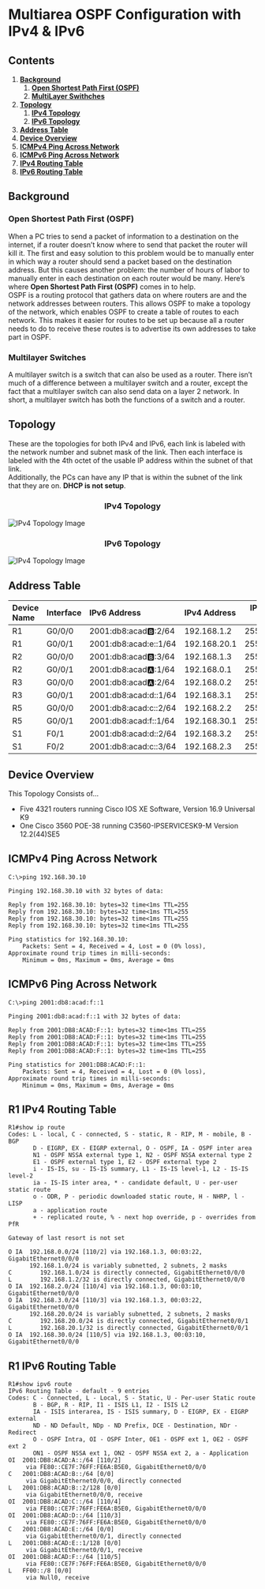 # Multiarea OSPF Configuration with IPv4 & IPv6

## Contents

1. [**Background**](#background)
    1. [**Open Shortest Path First (OSPF)**](#open-shortest-path-first-ospf)
    2. [**MultiLayer Swithches**](#multilayer-switches)
2. [**Topology**](#topology)
    1. [**IPv4 Topology**](#ipv4-topology)
    2. [**IPv6 Topology**](#ipv6-topology)
3. [**Address Table**](#address-table)
4. [**Device Overview**](#device-overview)
5. [**ICMPv4 Ping Across Network**](#icmpv4-ping-across-network)
6. [**ICMPv6 Ping Across Network**](#icmpv6-ping-across-network)
7. [**IPv4 Routing Table**](#ipv4-topology)
8. [**IPv6 Routing Table**](#ipv6-topology)

## Background

### Open Shortest Path First (OSPF)

When a PC tries to send a packet of information to a destination on the internet, if a router doesn’t know where to send that packet the router will kill it. The first and easy solution to this problem would be to manually enter in which way a router should send a packet based on the destination address. But this causes another problem: the number of hours of labor to manually enter in each destination on each router would be many. Here’s where **Open Shortest Path First (OSPF)** comes in to help.\
OSPF is a routing protocol that gathers data on where routers are and the network addresses between routers. This allows OSPF to make a topology of the network, which enables OSPF to create a table of routes to each network. This makes it easier for routes to be set up because all a router needs to do to receive these routes is to advertise its own addresses to take part in OSPF.

### Multilayer Switches

A multilayer switch is a switch that can also be used as a router. There isn’t much of a difference between a multilayer switch and a router, except the fact that a multilayer switch can also send data on a layer 2 network. In short, a multilayer switch has both the functions of a switch and a router.


## Topology

These are the topologies for both IPv4 and IPv6, each link is labeled with the network number and subnet mask of the link. Then each interface is labeled with the 4th octet of the usable IP address within the subnet of that link.\
Additionally, the PCs can have any IP that is within the subnet of the link that they are on. **DHCP is not setup**.

### <center>IPv4 Topology</center>

![IPv4 Topology Image](Images/IPv4.Topology.png)

### <center>IPv6 Topology</center>

![IPv4 Topology Image](Images/IPv6.Topology.png)

## Address Table

|Device Name|Interface|IPv6 Address         |IPv4 Address|IPv4 Subnet Mask|
|:----------|:--------|:--------------------|:-----------|:--------------:|
|R1         |G0/0/0   |2001:db8:acad:b::2/64|192.168.1.2 |255.255.255.0   |
|R1         |G0/0/1   |2001:db8:acad:e::1/64|192.168.20.1|255.255.255.0   |
|R2         |G0/0/0   |2001:db8:acad:b::3/64|192.168.1.3 |255.255.255.0   |
|R2         |G0/0/1   |2001:db8:acad:a::1/64|192.168.0.1 |255.255.255.0   |
|R3         |G0/0/0   |2001:db8:acad:a::2/64|192.168.0.2 |255.255.255.0   |
|R3         |G0/0/1   |2001:db8:acad:d::1/64|192.168.3.1 |255.255.255.0   |
|R5         |G0/0/0   |2001:db8:acad:c::2/64|192.168.2.2 |255.255.255.0   |
|R5         |G0/0/1   |2001:db8:acad:f::1/64|192.168.30.1|255.255.255.0   |
|S1         |F0/1     |2001:db8:acad:d::2/64|192.168.3.2 |255.255.255.0   |
|S1         |F0/2     |2001:db8:acad:c::3/64|192.168.2.3 |255.255.255.0   |

## Device Overview

This Topology Consists of...

- Five 4321 routers running Cisco IOS XE Software, Version 16.9 Universal K9
- One Cisco 3560 POE-38 running C3560-IPSERVICESK9-M Version 12.2(44)SE5

## ICMPv4 Ping Across Network

```text
C:\>ping 192.168.30.10

Pinging 192.168.30.10 with 32 bytes of data:

Reply from 192.168.30.10: bytes=32 time<1ms TTL=255
Reply from 192.168.30.10: bytes=32 time<1ms TTL=255
Reply from 192.168.30.10: bytes=32 time<1ms TTL=255
Reply from 192.168.30.10: bytes=32 time<1ms TTL=255

Ping statistics for 192.168.30.10:
    Packets: Sent = 4, Received = 4, Lost = 0 (0% loss),
Approximate round trip times in milli-seconds:
    Minimum = 0ms, Maximum = 0ms, Average = 0ms
```

## ICMPv6 Ping Across Network

```text
C:\>ping 2001:db8:acad:f::1

Pinging 2001:db8:acad:f::1 with 32 bytes of data:

Reply from 2001:DB8:ACAD:F::1: bytes=32 time<1ms TTL=255
Reply from 2001:DB8:ACAD:F::1: bytes=32 time<1ms TTL=255
Reply from 2001:DB8:ACAD:F::1: bytes=32 time<1ms TTL=255
Reply from 2001:DB8:ACAD:F::1: bytes=32 time<1ms TTL=255

Ping statistics for 2001:DB8:ACAD:F::1:
    Packets: Sent = 4, Received = 4, Lost = 0 (0% loss),
Approximate round trip times in milli-seconds:
    Minimum = 0ms, Maximum = 0ms, Average = 0ms
```

## R1 IPv4 Routing Table

```text
R1#show ip route
Codes: L - local, C - connected, S - static, R - RIP, M - mobile, B - BGP
       D - EIGRP, EX - EIGRP external, O - OSPF, IA - OSPF inter area
       N1 - OSPF NSSA external type 1, N2 - OSPF NSSA external type 2
       E1 - OSPF external type 1, E2 - OSPF external type 2
       i - IS-IS, su - IS-IS summary, L1 - IS-IS level-1, L2 - IS-IS level-2
       ia - IS-IS inter area, * - candidate default, U - per-user static route
       o - ODR, P - periodic downloaded static route, H - NHRP, l - LISP
       a - application route
       + - replicated route, % - next hop override, p - overrides from PfR

Gateway of last resort is not set

O IA  192.168.0.0/24 [110/2] via 192.168.1.3, 00:03:22, GigabitEthernet0/0/0
      192.168.1.0/24 is variably subnetted, 2 subnets, 2 masks
C        192.168.1.0/24 is directly connected, GigabitEthernet0/0/0
L        192.168.1.2/32 is directly connected, GigabitEthernet0/0/0
O IA  192.168.2.0/24 [110/4] via 192.168.1.3, 00:03:10, GigabitEthernet0/0/0
O IA  192.168.3.0/24 [110/3] via 192.168.1.3, 00:03:22, GigabitEthernet0/0/0
      192.168.20.0/24 is variably subnetted, 2 subnets, 2 masks
C        192.168.20.0/24 is directly connected, GigabitEthernet0/0/1
L        192.168.20.1/32 is directly connected, GigabitEthernet0/0/1
O IA  192.168.30.0/24 [110/5] via 192.168.1.3, 00:03:10, GigabitEthernet0/0/0
```

## R1 IPv6 Routing Table

```text
R1#show ipv6 route
IPv6 Routing Table - default - 9 entries
Codes: C - Connected, L - Local, S - Static, U - Per-user Static route
       B - BGP, R - RIP, I1 - ISIS L1, I2 - ISIS L2
       IA - ISIS interarea, IS - ISIS summary, D - EIGRP, EX - EIGRP external
       ND - ND Default, NDp - ND Prefix, DCE - Destination, NDr - Redirect
       O - OSPF Intra, OI - OSPF Inter, OE1 - OSPF ext 1, OE2 - OSPF ext 2
       ON1 - OSPF NSSA ext 1, ON2 - OSPF NSSA ext 2, a - Application
OI  2001:DB8:ACAD:A::/64 [110/2]
     via FE80::CE7F:76FF:FE6A:B5E0, GigabitEthernet0/0/0
C   2001:DB8:ACAD:B::/64 [0/0]
     via GigabitEthernet0/0/0, directly connected
L   2001:DB8:ACAD:B::2/128 [0/0]
     via GigabitEthernet0/0/0, receive
OI  2001:DB8:ACAD:C::/64 [110/4]
     via FE80::CE7F:76FF:FE6A:B5E0, GigabitEthernet0/0/0
OI  2001:DB8:ACAD:D::/64 [110/3]
     via FE80::CE7F:76FF:FE6A:B5E0, GigabitEthernet0/0/0
C   2001:DB8:ACAD:E::/64 [0/0]
     via GigabitEthernet0/0/1, directly connected
L   2001:DB8:ACAD:E::1/128 [0/0]
     via GigabitEthernet0/0/1, receive
OI  2001:DB8:ACAD:F::/64 [110/5]
     via FE80::CE7F:76FF:FE6A:B5E0, GigabitEthernet0/0/0
L   FF00::/8 [0/0]
     via Null0, receive
```
